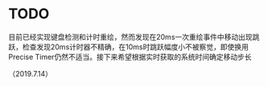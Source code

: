 # TODO

目前已经实现键盘检测和计时重绘，然而发现在20ms一次重绘事件中移动出现跳跃，检查发现20ms计时器不精确，在10ms时跳跃幅度小不被察觉，即使换用Precise Timer仍然不适当。接下来希望根据实时获取的系统时间确定移动步长

（2019.7.14）